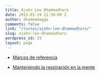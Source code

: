```yaml
---
title: Ajahn Lee Dhammadharo
date: 2013-01-19 21:30:00 Z
author: dhammamagga
comments: false
link: "/textos/ajahn-lee-dhammadharo/"
slug: ajahn-lee-dhammadharo
wordpress_id: 33
layout: page
---
```


  * [Marcos de referencia](/textos/ajahn-lee-dhammadharo/marcos-de-referencia/)

	
  * [Manteniendo la respiración en la mente](/textos/ajahn-lee-dhammadharo/manteniendo-la-respiracion-en-la-mente/)


